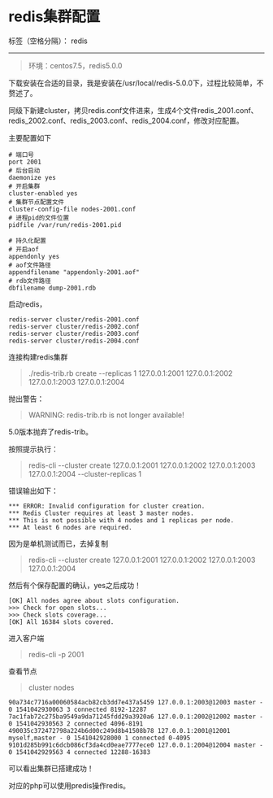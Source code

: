 ﻿# redis集群配置

标签（空格分隔）： redis

---

> 环境：centos7.5，redis5.0.0

下载安装在合适的目录，我是安装在/usr/local/redis-5.0.0下，过程比较简单，不赘述了。

同级下新建cluster，拷贝redis.conf文件进来，生成4个文件redis_2001.conf、redis_2002.conf、redis_2003.conf、redis_2004.conf，修改对应配置。

主要配置如下
```
# 端口号
port 2001
# 后台启动
daemonize yes
# 开启集群
cluster-enabled yes
# 集群节点配置文件
cluster-config-file nodes-2001.conf
# 进程pid的文件位置
pidfile /var/run/redis-2001.pid

# 持久化配置
# 开启aof
appendonly yes
# aof文件路径
appendfilename "appendonly-2001.aof"
# rdb文件路径
dbfilename dump-2001.rdb
```

启动redis，
```
redis-server cluster/redis-2001.conf
redis-server cluster/redis-2002.conf
redis-server cluster/redis-2003.conf
redis-server cluster/redis-2004.conf
```


连接构建redis集群

> ./redis-trib.rb create --replicas 1 127.0.0.1:2001 127.0.0.1:2002  127.0.0.1:2003 127.0.0.1:2004

抛出警告：
> WARNING: redis-trib.rb is not longer available!

5.0版本抛弃了redis-trib。

按照提示执行：
> redis-cli --cluster create 127.0.0.1:2001 127.0.0.1:2002 127.0.0.1:2003 127.0.0.1:2004 --cluster-replicas 1

错误输出如下：
```
*** ERROR: Invalid configuration for cluster creation.
*** Redis Cluster requires at least 3 master nodes.
*** This is not possible with 4 nodes and 1 replicas per node.
*** At least 6 nodes are required.
```

因为是单机测试而已，去掉复制
> redis-cli --cluster create 127.0.0.1:2001 127.0.0.1:2002 127.0.0.1:2003 127.0.0.1:2004

然后有个保存配置的确认，yes之后成功！

```
[OK] All nodes agree about slots configuration.
>>> Check for open slots...
>>> Check slots coverage...
[OK] All 16384 slots covered.
```

进入客户端
> redis-cli -p 2001

查看节点
> cluster nodes

```
90a734c7716a00060584acb82cb3dd7e437a5459 127.0.0.1:2003@12003 master - 0 1541042930063 3 connected 8192-12287
7ac1fab72c275ba9549a9da71245fdd29a3920a6 127.0.0.1:2002@12002 master - 0 1541042930563 2 connected 4096-8191
490035c372472798a224b6d00c249d8b41508b78 127.0.0.1:2001@12001 myself,master - 0 1541042928000 1 connected 0-4095
9101d285b991c6dcb086cf3da4cd0eae7777ece0 127.0.0.1:2004@12004 master - 0 1541042929563 4 connected 12288-16383
```

可以看出集群已搭建成功！

对应的php可以使用predis操作redis。








